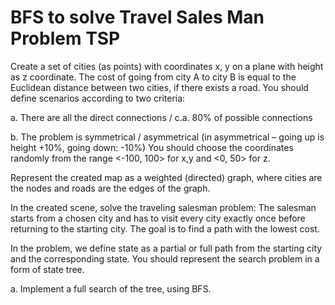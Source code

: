 # BFS to solve Travel Sales Man Problem TSP 
Create a set of cities (as points) with coordinates x, y on a plane with height as z coordinate. The cost of going from city A to city B is equal to the Euclidean distance between two cities, if there exists a road. You should define scenarios according to two criteria:

a. There are all the direct connections / c.a. 80% of possible connections

b. The problem is symmetrical / asymmetrical (in asymmetrical – going up is height +10%, going down: -10%) You should choose the coordinates randomly from the range <-100, 100> for x,y and <0, 50> for z.

Represent the created map as a weighted (directed) graph, where cities are the nodes and roads are the edges of the graph.

In the created scene, solve the traveling salesman problem: The salesman starts from a chosen city and has to visit every city exactly once before returning to the starting city. The goal is to find a path with the lowest cost.

In the problem, we define state as a partial or full path from the starting city and the corresponding state. You should represent the search problem in a form of state tree.

a. Implement a full search of the tree, using BFS.
